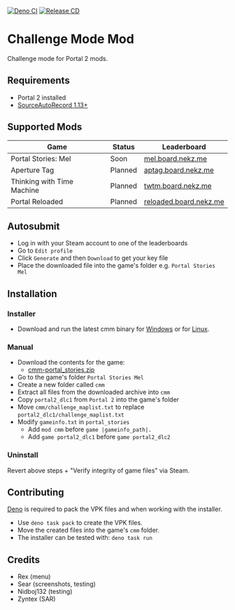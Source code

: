 [![Deno CI](https://github.com/NeKzor/cmm/actions/workflows/CI.yml/badge.svg)](https://github.com/NeKzor/cmm/actions/workflows/CI.yml)
[![Release CD](https://github.com/NeKzor/cmm/actions/workflows/CD.yml/badge.svg)](https://github.com/NeKzor/cmm/actions/workflows/CD.yml)

# Challenge Mode Mod

Challenge mode for Portal 2 mods.

## Requirements

- Portal 2 installed
- [SourceAutoRecord 1.13+]

[SourceAutoRecord 1.13+]: https://sar.portal2.sr

## Supported Mods

| Game                       | Status  | Leaderboard              |
| -------------------------- | ------- | ------------------------ |
| Portal Stories: Mel        | Soon    | [mel.board.nekz.me]      |
| Aperture Tag               | Planned | [aptag.board.nekz.me]    |
| Thinking with Time Machine | Planned | [twtm.board.nekz.me]     |
| Portal Reloaded            | Planned | [reloaded.board.nekz.me] |

[mel.board.nekz.me]: https://mel.board.nekz.me
[aptag.board.nekz.me]: https://aptag.board.nekz.me
[twtm.board.nekz.me]: https://twtm.board.nekz.me
[reloaded.board.nekz.me]: https://reloaded.board.nekz.me

## Autosubmit

- Log in with your Steam account to one of the leaderboards
- Go to `Edit profile`
- Click `Generate` and then `Download` to get your key file
- Place the downloaded file into the game's folder e.g. `Portal Stories Mel`

## Installation

### Installer

- Download and run the latest cmm binary for [Windows][windows-release] or for [Linux][linux-release].

[windows-release]: https://github.com/NeKzor/cmm/releases/latest/download/cmm-windows.zip
[linux-release]: https://github.com/NeKzor/cmm/releases/latest/download/cmm-linux.zip

### Manual

- Download the contents for the game:
  - [cmm-portal_stories.zip][cmm-portal_stories]
- Go to the game's folder `Portal Stories Mel`
- Create a new folder called `cmm`
- Extract all files from the downloaded archive into `cmm`
- Copy `portal2_dlc1` from `Portal 2` into the game's folder
- Move `cmm/challenge_maplist.txt` to replace `portal2_dlc1/challenge_maplist.txt`
- Modify `gameinfo.txt` in `portal_stories`
  - Add `mod cmm` before `game |gameinfo_path|.`
  - Add `game portal2_dlc1` before `game portal2_dlc2`

[cmm-portal_stories]: https://github.com/NeKzor/cmm/releases/latest/download/cmm-portal_stories.zip

### Uninstall

Revert above steps + "Verify integrity of game files" via Steam.

## Contributing

[Deno] is required to pack the VPK files and when working with the installer.

[Deno]: https://deno.com

- Use `deno task pack` to create the VPK files.
- Move the created files into the game's `cmm` folder.
- The installer can be tested with: `deno task run`

## Credits

- Rex (menu)
- Sear (screenshots, testing)
- Nidboj132 (testing)
- Zyntex (SAR)

